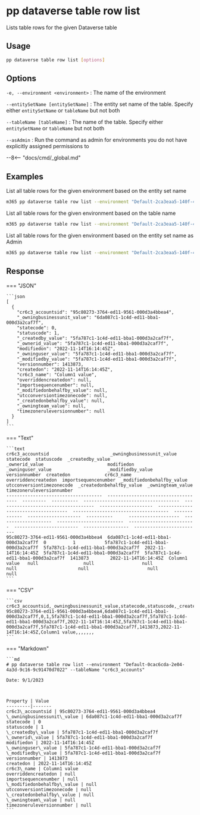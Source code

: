 # pp dataverse table row list

Lists table rows for the given Dataverse table

## Usage

```sh
pp dataverse table row list [options]
```

## Options

`-e, --environment <environment>`
: The name of the environment

`--entitySetName [entitySetName]`
: The entity set name of the table. Specify either `entitySetName` or `tableName` but not both

`--tableName [tableName]`
: The name of the table. Specify either `entitySetName` or `tableName` but not both

`--asAdmin`
: Run the command as admin for environments you do not have explicitly assigned permissions to

--8<-- "docs/cmd/_global.md"

## Examples

List all table rows for the given environment based on the entity set name

```sh
m365 pp dataverse table row list --environment "Default-2ca3eaa5-140f-4175-8261-3272edf9f339" --entitySetName "cr6c3_accounts"
```

List all table rows for the given environment based on the table name

```sh
m365 pp dataverse table row list --environment "Default-2ca3eaa5-140f-4175-8261-3272edf9f339" --tableName "cr6c3_account"
```

List all table rows for the given environment based on the entity set name as Admin

```sh
m365 pp dataverse table row list --environment "Default-2ca3eaa5-140f-4175-8261-3272edf9f339" --entitySetName "cr6c3_accounts" --asAdmin
```

## Response

=== "JSON"

    ```json
    [
      {
        "cr6c3_accountsid": "95c80273-3764-ed11-9561-000d3a4bbea4",
        "_owningbusinessunit_value": "6da087c1-1c4d-ed11-bba1-000d3a2caf7f",
        "statecode": 0,
        "statuscode": 1,
        "_createdby_value": "5fa787c1-1c4d-ed11-bba1-000d3a2caf7f",
        "_ownerid_value": "5fa787c1-1c4d-ed11-bba1-000d3a2caf7f",
        "modifiedon": "2022-11-14T16:14:45Z",
        "_owninguser_value": "5fa787c1-1c4d-ed11-bba1-000d3a2caf7f",
        "_modifiedby_value": "5fa787c1-1c4d-ed11-bba1-000d3a2caf7f",
        "versionnumber": 1413873,
        "createdon": "2022-11-14T16:14:45Z",
        "cr6c3_name": "Column1 value",
        "overriddencreatedon": null,
        "importsequencenumber": null,
        "_modifiedonbehalfby_value": null,
        "utcconversiontimezonecode": null,
        "_createdonbehalfby_value": null,
        "_owningteam_value": null,
        "timezoneruleversionnumber": null
      }
    ]
    ```

=== "Text"

    ```text
    cr6c3_accountsid                       _owningbusinessunit_value             statecode  statuscode  _createdby_value                      _ownerid_value                        modifiedon            _owninguser_value                     _modifiedby_value                     versionnumber  createdon             cr6c3_name      overriddencreatedon  importsequencenumber  _modifiedonbehalfby_value  utcconversiontimezonecode  _createdonbehalfby_value  _owningteam_value  timezoneruleversionnumber
    ------------------------------------  ------------------------------------  ---------  ----------  ------------------------------------  ------------------------------------  --------------------  ------------------------------------  ------------------------------------  -------------  --------------------  ----------      -------------------  --------------------  -------------------------  -------------------------  ------------------------  -----------------  -------------------------
    95c80273-3764-ed11-9561-000d3a4bbea4  6da087c1-1c4d-ed11-bba1-000d3a2caf7f  0          1           5fa787c1-1c4d-ed11-bba1-000d3a2caf7f  5fa787c1-1c4d-ed11-bba1-000d3a2caf7f  2022-11-14T16:14:45Z  5fa787c1-1c4d-ed11-bba1-000d3a2caf7f  5fa787c1-1c4d-ed11-bba1-000d3a2caf7f  1413873        2022-11-14T16:14:45Z  Column1 value   null                 null                  null                       null                       null                      null               null
    ```

=== "CSV"

    ```csv
    cr6c3_accountsid,_owningbusinessunit_value,statecode,statuscode,_createdby_value,_ownerid_value,modifiedon,_owninguser_value,_modifiedby_value,versionnumber,createdon,cr6c3_name,overriddencreatedon,importsequencenumber,_modifiedonbehalfby_value,utcconversiontimezonecode,_createdonbehalfby_value,_owningteam_value,timezoneruleversionnumber
    95c80273-3764-ed11-9561-000d3a4bbea4,6da087c1-1c4d-ed11-bba1-000d3a2caf7f,0,1,5fa787c1-1c4d-ed11-bba1-000d3a2caf7f,5fa787c1-1c4d-ed11-bba1-000d3a2caf7f,2022-11-14T16:14:45Z,5fa787c1-1c4d-ed11-bba1-000d3a2caf7f,5fa787c1-1c4d-ed11-bba1-000d3a2caf7f,1413873,2022-11-14T16:14:45Z,Column1 value,,,,,,,
    ```

=== "Markdown"

    ```md
    # pp dataverse table row list --environment "Default-0cac6cda-2e04-4a3d-9c16-9c91470d7022" --tableName "cr6c3_accounts"

    Date: 9/1/2023



    Property | Value
    ---------|-------
    cr6c3\_accountsid | 95c80273-3764-ed11-9561-000d3a4bbea4
    \_owningbusinessunit\_value | 6da087c1-1c4d-ed11-bba1-000d3a2caf7f
    statecode | 0
    statuscode | 1
    \_createdby\_value | 5fa787c1-1c4d-ed11-bba1-000d3a2caf7f
    \_ownerid\_value | 5fa787c1-1c4d-ed11-bba1-000d3a2caf7f
    modifiedon | 2022-11-14T16:14:45Z
    \_owninguser\_value | 5fa787c1-1c4d-ed11-bba1-000d3a2caf7f
    \_modifiedby\_value | 5fa787c1-1c4d-ed11-bba1-000d3a2caf7f
    versionnumber | 1413873
    createdon | 2022-11-14T16:14:45Z
    cr6c3\_name | Column1 value
    overriddencreatedon | null
    importsequencenumber | null
    \_modifiedonbehalfby\_value | null
    utcconversiontimezonecode | null
    \_createdonbehalfby\_value | null
    \_owningteam\_value | null
    timezoneruleversionnumber | null
    ```
